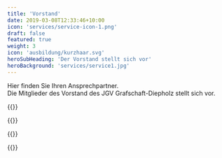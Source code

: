 ```yaml
---
title: 'Vorstand'
date: 2019-03-08T12:33:46+10:00
icon: 'services/service-icon-1.png'
draft: false
featured: true
weight: 3
icon: 'ausbildung/kurzhaar.svg'
heroSubHeading: 'Der Vorstand stellt sich vor'
heroBackground: 'services/service1.jpg'
---
```


Hier finden Sie Ihren Ansprechpartner.  
Die Mitglieder des Vorstand des JGV Grafschaft-Diepholz stellt sich vor.


{{<card bild="/verein/heiner.jpg" position="1. Vorsitzender" name="Heiner Tiedemann" strasse="Heerde 57" ort="27245 Kirchdorf" tel="04273/ 553" fax="04273/ 1809" mail="vorsitzender@jgv-diepholz.de">}}

{{<card bild="/verein/ewald.jpg" position="2. Vorsitzender" name="Ewald Beuke" strasse="Alter Damm 9" ort="27245 Barenburg" tel="04273/1666">}}

{{<card bild="/verein/joerg.jpg" position="Geschäftsführer" name="Jörg Holthus" strasse="Dörrieloh 79" ort="27259 Varrel" tel="01754110058" mail="holthus-jgvdh@t-online.de">}}

{{<card bild="/verein/uwe.jpg" position="Kassenwart" name="Uwe Kassens" strasse="Seeufer 12" ort="17209 Bad Stuer" tel="039924/ 79630">}}

